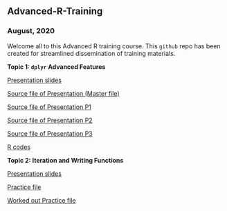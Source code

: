 ## Advanced-R-Training 

### August, 2020

Welcome all to this Advanced R training course. This `github` repo has been created for streamlined dissemination of training materials. 

**Topic 1: `dplyr` Advanced Features**

[Presentation slides](./dplyr-adv-features.html)

[Source file of Presentation (Master file)](./dplyr-adv-features-p1-relocate.rmd)

[Source file of Presentation P1](./dplyr-adv-features-p1-relocate.rmd)

[Source file of Presentation P2](./dplyr-adv-features-p2-across.rmd)

[Source file of Presentation P3](./dplyr-adv-features-p3-rowwise.rmd)

[R codes](./dplyr-adv-features.R)

**Topic 2: Iteration and Writing Functions**

[Presentation slides](./06-Iteration.pdf)

[Practice file](./06-Iteration.Rmd)

[Worked out Practice file](./06-Iteration-worked-out.Rmd)




